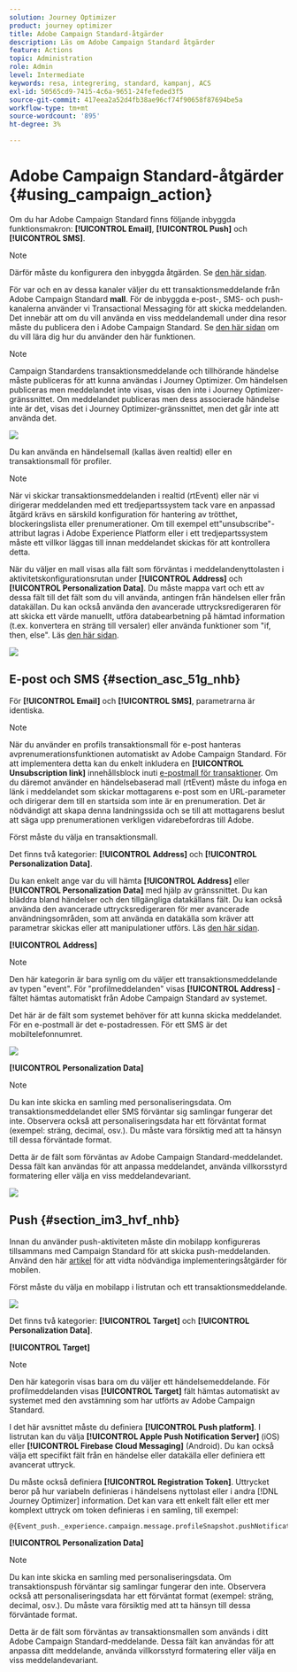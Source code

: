 ```yaml
---
solution: Journey Optimizer
product: journey optimizer
title: Adobe Campaign Standard-åtgärder
description: Läs om Adobe Campaign Standard åtgärder
feature: Actions
topic: Administration
role: Admin
level: Intermediate
keywords: resa, integrering, standard, kampanj, ACS
exl-id: 50565cd9-7415-4c6a-9651-24fefeded3f5
source-git-commit: 417eea2a52d4fb38ae96cf74f90658f87694be5a
workflow-type: tm+mt
source-wordcount: '895'
ht-degree: 3%

---
```


# Adobe Campaign Standard-åtgärder {#using_campaign_action}

Om du har Adobe Campaign Standard finns följande inbyggda funktionsmakron: **[!UICONTROL Email]**, **[!UICONTROL Push]** och **[!UICONTROL SMS]**.

>[!NOTE]
>
>Därför måste du konfigurera den inbyggda åtgärden. Se [den här sidan](../action/acs-action.md).

För var och en av dessa kanaler väljer du ett transaktionsmeddelande från Adobe Campaign Standard **mall**. För de inbyggda e-post-, SMS- och push-kanalerna använder vi Transactional Messaging för att skicka meddelanden. Det innebär att om du vill använda en viss meddelandemall under dina resor måste du publicera den i Adobe Campaign Standard. Se [den här sidan](https://experienceleague.adobe.com/docs/campaign-standard/using/communication-channels/transactional-messaging/getting-started-with-transactional-msg.html?lang=sv) om du vill lära dig hur du använder den här funktionen.

>[!NOTE]
>
>Campaign Standardens transaktionsmeddelande och tillhörande händelse måste publiceras för att kunna användas i Journey Optimizer. Om händelsen publiceras men meddelandet inte visas, visas den inte i Journey Optimizer-gränssnittet. Om meddelandet publiceras men dess associerade händelse inte är det, visas det i Journey Optimizer-gränssnittet, men det går inte att använda det.

![](assets/journey59.png)

Du kan använda en händelsemall (kallas även realtid) eller en transaktionsmall för profiler.

>[!NOTE]
>
>När vi skickar transaktionsmeddelanden i realtid (rtEvent) eller när vi dirigerar meddelanden med ett tredjepartssystem tack vare en anpassad åtgärd krävs en särskild konfiguration för hantering av trötthet, blockeringslista eller prenumerationer. Om till exempel ett&quot;unsubscribe&quot;-attribut lagras i Adobe Experience Platform eller i ett tredjepartssystem måste ett villkor läggas till innan meddelandet skickas för att kontrollera detta.

När du väljer en mall visas alla fält som förväntas i meddelandenyttolasten i aktivitetskonfigurationsrutan under **[!UICONTROL Address]** och **[!UICONTROL Personalization Data]**. Du måste mappa vart och ett av dessa fält till det fält som du vill använda, antingen från händelsen eller från datakällan. Du kan också använda den avancerade uttrycksredigeraren för att skicka ett värde manuellt, utföra databearbetning på hämtad information (t.ex. konvertera en sträng till versaler) eller använda funktioner som &quot;if, then, else&quot;. Läs [den här sidan](expression/expressionadvanced.md).

![](assets/journey60.png)

## E-post och SMS {#section_asc_51g_nhb}

För **[!UICONTROL Email]** och **[!UICONTROL SMS]**, parametrarna är identiska.

>[!NOTE]
>
>När du använder en profils transaktionsmall för e-post hanteras avprenumerationsfunktionen automatiskt av Adobe Campaign Standard. För att implementera detta kan du enkelt inkludera en **[!UICONTROL Unsubscription link]** innehållsblock inuti [e-postmall för transaktioner](https://experienceleague.adobe.com/docs/campaign-standard/using/communication-channels/transactional-messaging/getting-started-with-transactional-msg.html?lang=sv). Om du däremot använder en händelsebaserad mall (rtEvent) måste du infoga en länk i meddelandet som skickar mottagarens e-post som en URL-parameter och dirigerar dem till en startsida som inte är en prenumeration. Det är nödvändigt att skapa denna landningssida och se till att mottagarens beslut att säga upp prenumerationen verkligen vidarebefordras till Adobe.

Först måste du välja en transaktionsmall.

Det finns två kategorier: **[!UICONTROL Address]** och **[!UICONTROL Personalization Data]**.

Du kan enkelt ange var du vill hämta **[!UICONTROL Address]** eller **[!UICONTROL Personalization Data]** med hjälp av gränssnittet. Du kan bläddra bland händelser och den tillgängliga datakällans fält. Du kan också använda den avancerade uttrycksredigeraren för mer avancerade användningsområden, som att använda en datakälla som kräver att parametrar skickas eller att manipulationer utförs. Läs [den här sidan](expression/expressionadvanced.md).

**[!UICONTROL Address]**

>[!NOTE]
>
>Den här kategorin är bara synlig om du väljer ett transaktionsmeddelande av typen &quot;event&quot;. För &quot;profilmeddelanden&quot; visas **[!UICONTROL Address]** -fältet hämtas automatiskt från Adobe Campaign Standard av systemet.

Det här är de fält som systemet behöver för att kunna skicka meddelandet. För en e-postmall är det e-postadressen. För ett SMS är det mobiltelefonnumret.

![](assets/journey61.png)

**[!UICONTROL Personalization Data]**

>[!NOTE]
>
>Du kan inte skicka en samling med personaliseringsdata. Om transaktionsmeddelandet eller SMS förväntar sig samlingar fungerar det inte. Observera också att personaliseringsdata har ett förväntat format (exempel: sträng, decimal, osv.). Du måste vara försiktig med att ta hänsyn till dessa förväntade format.

Detta är de fält som förväntas av Adobe Campaign Standard-meddelandet. Dessa fält kan användas för att anpassa meddelandet, använda villkorsstyrd formatering eller välja en viss meddelandevariant.

![](assets/journey62.png)

## Push {#section_im3_hvf_nhb}

Innan du använder push-aktiviteten måste din mobilapp konfigureras tillsammans med Campaign Standard för att skicka push-meddelanden. Använd den här [artikel](https://experienceleague.adobe.com/docs/campaign-standard/using/administrating/configuring-mobile/supported-mobile-use-cases.html?lang=sv) för att vidta nödvändiga implementeringsåtgärder för mobilen.

Först måste du välja en mobilapp i listrutan och ett transaktionsmeddelande.

![](assets/journey62bis.png)

Det finns två kategorier: **[!UICONTROL Target]** och **[!UICONTROL Personalization Data]**.

**[!UICONTROL Target]**

>[!NOTE]
>
>Den här kategorin visas bara om du väljer ett händelsemeddelande. För profilmeddelanden visas **[!UICONTROL Target]** fält hämtas automatiskt av systemet med den avstämning som har utförts av Adobe Campaign Standard.

I det här avsnittet måste du definiera **[!UICONTROL Push platform]**. I listrutan kan du välja **[!UICONTROL Apple Push Notification Server]** (iOS) eller **[!UICONTROL Firebase Cloud Messaging]** (Android). Du kan också välja ett specifikt fält från en händelse eller datakälla eller definiera ett avancerat uttryck.

Du måste också definiera **[!UICONTROL Registration Token]**. Uttrycket beror på hur variabeln definieras i händelsens nyttolast eller i andra [!DNL Journey Optimizer] information. Det kan vara ett enkelt fält eller ett mer komplext uttryck om token definieras i en samling, till exempel:

```
@{Event_push._experience.campaign.message.profileSnapshot.pushNotificationTokens.first().token}
```

**[!UICONTROL Personalization Data]**

>[!NOTE]
>
>Du kan inte skicka en samling med personaliseringsdata. Om transaktionspush förväntar sig samlingar fungerar den inte. Observera också att personaliseringsdata har ett förväntat format (exempel: sträng, decimal, osv.). Du måste vara försiktig med att ta hänsyn till dessa förväntade format.

Detta är de fält som förväntas av transaktionsmallen som används i ditt Adobe Campaign Standard-meddelande. Dessa fält kan användas för att anpassa ditt meddelande, använda villkorsstyrd formatering eller välja en viss meddelandevariant.
